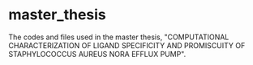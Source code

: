 # master_thesis
The codes and files used in the master thesis, "COMPUTATIONAL CHARACTERIZATION OF LIGAND SPECIFICITY AND PROMISCUITY OF STAPHYLOCOCCUS AUREUS NORA EFFLUX PUMP".
